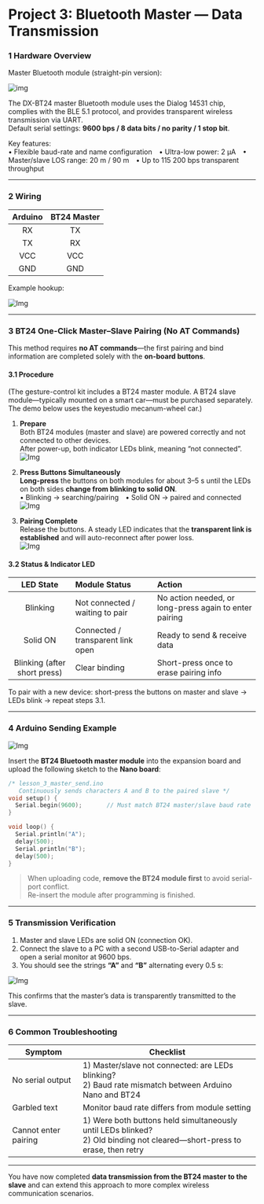 
# Project 3: Bluetooth Master — Data Transmission  

### 1 Hardware Overview  

Master Bluetooth module (straight-pin version):  

![img](./index_img/new(45).png)

The DX-BT24 master Bluetooth module uses the Dialog 14531 chip, complies with the BLE 5.1 protocol, and provides transparent wireless transmission via UART.  
Default serial settings: **9600 bps / 8 data bits / no parity / 1 stop bit**.  

Key features:  
• Flexible baud-rate and name configuration • Ultra-low power: 2 µA • Master/slave LOS range: 20 m / 90 m • Up to 115 200 bps transparent throughput  

---

### 2 Wiring  

| Arduino | BT24 Master |
| :-----: | :---------: |
|   RX    |     TX      |
|   TX    |     RX      |
|  VCC    |    VCC      |
|  GND    |    GND      |

Example hookup:  

![Img](./index_img/img-20250712184512.png)

---

### 3 BT24 One-Click Master–Slave Pairing (No AT Commands)  

This method requires **no AT commands**—the first pairing and bind information are completed solely with the **on-board buttons**.

#### 3.1 Procedure  

(The gesture-control kit includes a BT24 master module. A BT24 slave module—typically mounted on a smart car—must be purchased separately. The demo below uses the keyestudio mecanum-wheel car.)

1. **Prepare**  
   Both BT24 modules (master and slave) are powered correctly and not connected to other devices.  
   After power-up, both indicator LEDs blink, meaning “not connected”.  
![Img](./index_img/img-20250714114712.gif)

2. **Press Buttons Simultaneously**  
   **Long-press** the buttons on both modules for about 3–5 s until the LEDs on both sides **change from blinking to solid ON**.  
   • Blinking → searching/pairing • Solid ON → paired and connected  
![Img](./index_img/img-20250714114745.gif)

3. **Pairing Complete**  
   Release the buttons. A steady LED indicates that the **transparent link is established** and will auto-reconnect after power loss.  
![Img](./index_img/img-20250714114913.jpg)

#### 3.2 Status & Indicator LED  

| LED State | Module Status | Action |
| :-------: | :------------ | :----- |
| Blinking  | Not connected / waiting to pair | No action needed, or long-press again to enter pairing |
| Solid ON  | Connected / transparent link open | Ready to send & receive data |
| Blinking (after short press) | Clear binding | Short-press once to erase pairing info |

To pair with a new device: short-press the buttons on master and slave → LEDs blink → repeat steps 3.1.

---

### 4 Arduino Sending Example  

![Img](./index_img/img-20250712184512.png)

Insert the **BT24 Bluetooth master module** into the expansion board and upload the following sketch to the **Nano board**:  

```cpp
/* lesson_3_master_send.ino
   Continuously sends characters A and B to the paired slave */
void setup() {
  Serial.begin(9600);       // Must match BT24 master/slave baud rate
}

void loop() {
  Serial.println("A");
  delay(500);
  Serial.println("B");
  delay(500);
}
```

> When uploading code, **remove the BT24 module first** to avoid serial-port conflict.  
> Re-insert the module after programming is finished.

---

### 5 Transmission Verification  

1. Master and slave LEDs are solid ON (connection OK).  
2. Connect the slave to a PC with a second USB-to-Serial adapter and open a serial monitor at 9600 bps.  
3. You should see the strings **“A”** and **“B”** alternating every 0.5 s:  

![Img](./index_img/img-20250714102436.jpg)

This confirms that the master’s data is transparently transmitted to the slave.

---

### 6 Common Troubleshooting  

| Symptom | Checklist |
| ------- | --------- |
| No serial output | 1) Master/slave not connected: are LEDs blinking?<br>2) Baud rate mismatch between Arduino Nano and BT24 |
| Garbled text | Monitor baud rate differs from module setting |
| Cannot enter pairing | 1) Were both buttons held simultaneously until LEDs blinked?<br>2) Old binding not cleared—short-press to erase, then retry |

---

You have now completed **data transmission from the BT24 master to the slave** and can extend this approach to more complex wireless communication scenarios.
